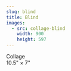 ```yaml
---
slug: blind
title: Blind
images:
  - src: collage-blind
    width: 900
    height: 597
---
```

Collage  
10.5" × 7"

